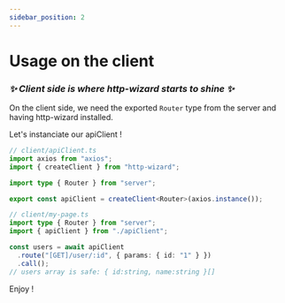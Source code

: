 ```yaml
---
sidebar_position: 2
---
```


# Usage on the client

### <i>✨ Client side is where http-wizard starts to shine ✨</i>

On the client side, we need the exported `Router` type from the server and having http-wizard installed.

Let's instanciate our apiClient !

```typescript title="Client instancation with axios"
// client/apiClient.ts
import axios from "axios";
import { createClient } from "http-wizard";

import type { Router } from "server";

export const apiClient = createClient<Router>(axios.instance());
```

```typescript title="apiClient usage"
// client/my-page.ts
import type { Router } from "server";
import { apiClient } from "./apiClient";

const users = await apiClient
  .route("[GET]/user/:id", { params: { id: "1" } })
  .call();
// users array is safe: { id:string, name:string }[]
```

Enjoy !
